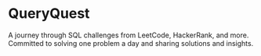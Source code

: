 # QueryQuest
A journey through SQL challenges from LeetCode, HackerRank, and more. Committed to solving one problem a day and sharing solutions and insights.
